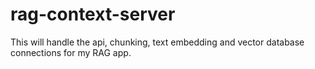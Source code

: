 # rag-context-server
This will handle the api, chunking, text embedding and vector database connections for my RAG app.
